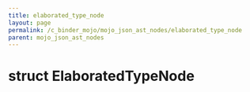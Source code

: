 ```yaml
---
title: elaborated_type_node
layout: page
permalink: /c_binder_mojo/mojo_json_ast_nodes/elaborated_type_node
parent: mojo_json_ast_nodes
---
```


# struct ElaboratedTypeNode

